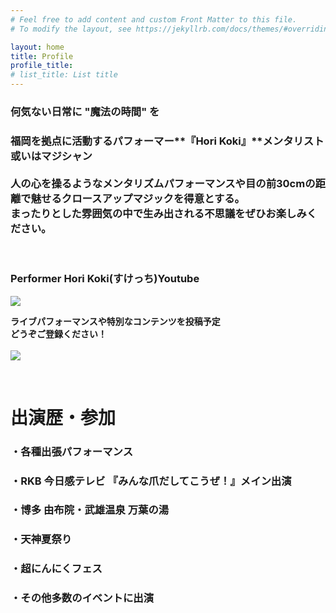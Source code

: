 ```yaml
---
# Feel free to add content and custom Front Matter to this file.
# To modify the layout, see https://jekyllrb.com/docs/themes/#overriding-theme-defaults

layout: home
title: Profile
profile_title: 
# list_title: List title
---
```


### **何気ない日常に "魔法の時間" を**<br>
### 福岡を拠点に活動するパフォーマー**『Hori Koki』**メンタリスト或いはマジシャン <br><br>人の心を操るようなメンタリズムパフォーマンスや目の前30cmの距離で魅せるクロースアップマジックを得意とする。<br>まったりとした雰囲気の中で生み出される不思議をぜひお楽しみください。


<br>

### **Performer Hori Koki(すけっち)Youtube**<br>
<a href="https://www.youtube.com/channel/UCorrq0nmicDmOTEV7j1qfTA?view_as=subscriber" target="_blank"><img class="Youtube-img" src="../assets/images/yt_logo_rgb_dark.png"></a>

**ライブパフォーマンスや特別なコンテンツを投稿予定**<br>
**どうぞご登録ください！**<br>
<br>
<img class="Profile-img" src="../assets/images/IMG_71.jpg">


<br>

# 出演歴・参加
### ・各種出張パフォーマンス
### ・RKB 今日感テレビ 『みんな爪だしてこうぜ！』メイン出演
### ・博多 由布院・武雄温泉 万葉の湯
### ・天神夏祭り
### ・超にんにくフェス
### ・その他多数のイベントに出演